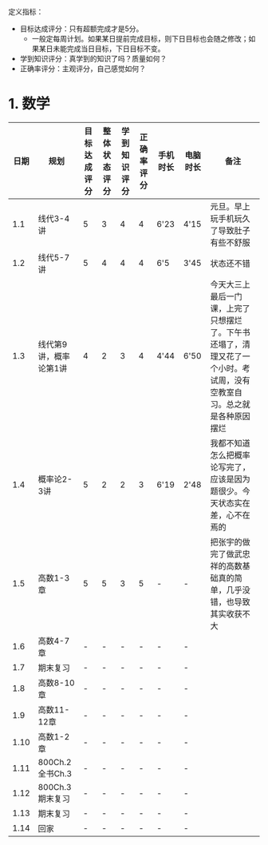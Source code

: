 定义指标：
- 目标达成评分：只有超额完成才是5分。
  - 一般定每周计划。如果某日提前完成目标，则下日目标也会随之修改；如果某日未能完成当日目标，下日目标不变。
- 学到知识评分：真学到的知识了吗？质量如何？
- 正确率评分：主观评分，自己感觉如何？

# 1. 数学


<div class="state-table-数学2025">

| 日期 | 规划 | 目标达成评分 | 整体状态评分 | 学到知识评分 | 正确率评分 | 手机时长 | 电脑时长 | 备注 |
| --- | --- | --- | --- | --- | --- | --- | --- | - |
| 1.1 | 线代3-4讲 | 5 | 3 | 4 | 4 | 6'23 | 4'15 | 元旦。早上玩手机玩久了导致肚子有些不舒服 |
| 1.2 | 线代5-7讲 | 5 | 4 | 4 | 4 | 6'5 | 3'45 | 状态还不错 |
| 1.3 | 线代第9讲，概率论第1讲 | 4 | 2 | 3 | 4 | 4'44 | 6'50 | 今天大三上最后一门课，上完了只想摆烂了。下午书还塌了，清理又花了一个小时。考试周，没有空教室自习。总之就是各种原因摆烂 |
| 1.4 | 概率论2-3讲 | 5 | 2 | 2 | 3 | 6'19 | 2'48 | 我都不知道怎么把概率论写完了，应该是因为题很少。今天状态实在差，心不在焉的 |
| 1.5 | 高数1-3章 | 5 | 5 | 3 | 5 | - | - | 把张宇的做完了做武忠祥的高数基础真的简单，几乎没错，也导致其实收获不大 |
| 1.6 | 高数4-7章 | - | - | - | - | - | - |  |
| 1.7 | 期末复习 | - | - | - | - | - | - |  |
| 1.8 | 高数8-10章 | - | - | - | - | - | - |  |
| 1.9 | 高数11-12章 | - | - | - | - | - | - |  |
| 1.10 | 高数1-2章 | - | - | - | - | - | - |  |
| 1.11 | 800Ch.2 全书Ch.3 | - | - | - | - | - | - |  |
| 1.12 | 800Ch.3 期末复习 | - | - | - | - | - | - |  |
| 1.13 | 期末复习 | - | - | - | - | - | - |  |
| 1.14 | 回家 | - | - | - | - | - | - |  |

</div>